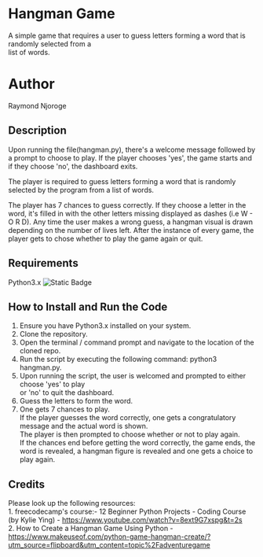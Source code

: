 
# Hangman Game

A simple game that requires a user to guess letters forming a word that is randomly selected from a <br> list of words.

# Author

Raymond Njoroge

## Description

Upon running the file(hangman.py), there's a welcome message followed by a prompt to choose to play. If the player chooses 'yes', the game starts and if they choose 'no', the dashboard exits.

The player is required to guess letters forming a word that is randomly selected by the program from a list of words.<br>

The player has 7 chances to guess correctly. If they choose a letter in the word, it's filled in with the other letters missing displayed as dashes (i.e W - O R D). Any time the user makes a wrong guess, a hangman visual is drawn depending on the number of lives left. After the instance of every game, the player gets to chose whether to play the game again or quit.

## Requirements
Python3.x ![Static Badge](https://img.shields.io/badge/python-3.x-blue)


## How to Install and Run the Code

1. Ensure you have Python3.x installed on your system.
2. Clone the repository.
3. Open the terminal / command prompt and navigate to the location of the cloned repo.
4. Run the script by executing the following command: python3 hangman.py.
5. Upon running the script, the user is welcomed and prompted to either choose 'yes' to play <br>
    or 'no' to quit the dashboard.
6. Guess the letters to form the word.
7. One gets 7 chances to play.<br> If the player guesses the word correctly, one gets a congratulatory
    message and the actual word is shown.<br> The player is then prompted to choose whether or not to play again.<br>
    If the chances end before getting the word correctly, the game ends, the word is revealed, a hangman figure is revealed and one gets a choice to play again.

## Credits

Please look up the following resources:<br>
    1. freecodecamp's course:- 12 Beginner Python Projects - Coding Course (by Kylie Ying)
        - <https://www.youtube.com/watch?v=8ext9G7xspg&t=2s> <br>
    2. How to Create a Hangman Game Using Python
        - <https://www.makeuseof.com/python-game-hangman-create/?utm_source=flipboard&utm_content=topic%2Fadventuregame>
